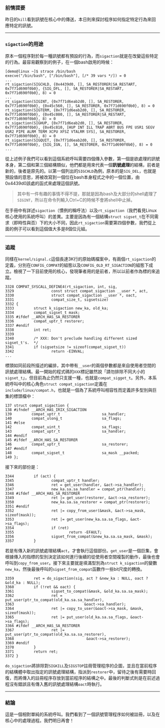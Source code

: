 ### 前情提要

昨日的`kill`看到訊號在核心中的傳送，本日則來探討程序如何指定特定行為來回應特定的訊號。

---
### `sigaction`的用途

原本一個程序對於每一種訊號都有預設的行為，而`sigaction`就是在改變這些特定的行為。最容易觀察到的例子，在一個bash啟用的時候：
```
[demo@linux ~]$ strace /bin/bash
execve("/bin/bash", ["/bin/bash"], [/* 39 vars */]) = 0
...
rt_sigaction(SIGCHLD, {0x4439d0, [], SA_RESTORER|SA_RESTART, 0x7f71d690f0b0}, {SIG_DFL, [], SA_RESTORER|SA_RESTART, 0x7f71d690f0b0}, 8) = 0
...
rt_sigaction(SIGINT, {0x7f71d6eab2d0, [], SA_RESTORER, 0x7f71d690f0b0}, {0x45c560, [], SA_RESTORER, 0x7f71d690f0b0}, 8) = 0
rt_sigaction(SIGTERM, {0x7f71d6eab2d0, [], SA_RESTORER, 0x7f71d690f0b0}, {0x45c080, [], SA_RESTORER|SA_RESTART, 0x7f71d690f0b0}, 8) = 0
rt_sigaction(SIGHUP, {0x7f71d6eab2d0, [], SA_RESTORER, 0x7f71d690f0b0}, {0x45c810, [HUP INT ILL TRAP ABRT BUS FPE USR1 SEGV USR2 PIPE ALRM TERM XCPU XFSZ VTALRM SYS], SA_RESTORER, 0x7f71d690f0b0}, 8) = 0
rt_sigaction(SIGQUIT, {0x7f71d6eab2d0, [], SA_RESTORER, 0x7f71d690f0b0}, {SIG_IGN, [], SA_RESTORER, 0x7f71d690f0b0}, 8) = 0
...
```
從上述例子我們可以看到這個系統呼叫需要四個傳入參數，第一個是欲處理的訊號本身，第二個和第三個結構類似，他們都是用來代表一個**訊號處理**的結構，前者是新的，後者是原先的。以第一個列出的`SIGCHLD`為例，原本的是`SIG_DEL`，也就是預設值的意思，將被改寫到一個位在bash本身程式之中的一個位置，由0x4439d0該處的函式來處理這個訊號。

> 其中有一件有趣的事情不得不提，那就是因為bash及大部分的shell處理了`SIGINT`，所以在命令列輸入Ctrl+C的時候不會將shell中止掉。

在手冊中有詳述`sigaction`（慣例的稱呼法）以及`rt_sigaction`（我們看見Linux核心使用的系統呼叫）的差異。主要是因為有一個結構`struct sigset_t`在不同需求（即時性與否）下的大小不同，因此`rt_sigaction`需要第四個參數，我們從上面的例子可以看到這個值大多是8個位元組。

---
### 追蹤

同樣在`kernel/signal.c`這個長達3K行的原始碼檔案中，有兩個`rt_sigaction`的定義，分別在`CONFIG_COMPAT`的組態以及`CONFIG_OLD_RT_SIGACTION`的組態下成立。檢視了一下目前使用的核心，發現筆者用的是前者，所以以前者作為標的來追蹤。

```
3328 COMPAT_SYSCALL_DEFINE4(rt_sigaction, int, sig,
3329                 const struct compat_sigaction __user *, act,
3330                 struct compat_sigaction __user *, oact,
3331                 compat_size_t, sigsetsize)
3332 {       
3333         struct k_sigaction new_ka, old_ka;
3334         compat_sigset_t mask;
3335 #ifdef __ARCH_HAS_SA_RESTORER
3336         compat_uptr_t restorer;
3337 #endif  
3338         int ret;
3339         
3340         /* XXX: Don't preclude handling different sized sigset_t's.  */
3341         if (sigsetsize != sizeof(compat_sigset_t))
3342                 return -EINVAL;
...
```
標頭如同前段所描述的編排，其中帶有`__user`的兩個參數都是來自使用者空間的訊號處理結構。最一開始的程式碼的`XXX`標記雖然說「請勿排除不同大小的`sigset_t`」，但目前為止仍然只支援一種，也就是`compat_sigget_t`。另外，本系統呼叫中的核心角色`struct compat_sigaction`定義在`include/linux/compat.h`，也就是一個為了系統呼叫相容性而定義許多型別與巨集的標頭檔中：
```
137 struct compat_sigaction {                                                                                                               
138 #ifndef __ARCH_HAS_IRIX_SIGACTION
139         compat_uptr_t                   sa_handler;
140         compat_ulong_t                  sa_flags;
141 #else    
142         compat_uint_t                   sa_flags;
143         compat_uptr_t                   sa_handler;
144 #endif
145 #ifdef __ARCH_HAS_SA_RESTORER
146         compat_uptr_t                   sa_restorer;
147 #endif
148         compat_sigset_t                 sa_mask __packed;
149 };               
```

接下來的部份是：
```
3344         if (act) {      
3345                 compat_uptr_t handler;
3346                 ret = get_user(handler, &act->sa_handler);
3347                 new_ka.sa.sa_handler = compat_ptr(handler);
3348 #ifdef __ARCH_HAS_SA_RESTORER
3349                 ret |= get_user(restorer, &act->sa_restorer);
3350                 new_ka.sa.sa_restorer = compat_ptr(restorer);
3351 #endif                  
3352                 ret |= copy_from_user(&mask, &act->sa_mask, sizeof(mask));
3353                 ret |= get_user(new_ka.sa.sa_flags, &act->sa_flags);
3354                 if (ret)
3355                         return -EFAULT;
3356                 sigset_from_compat(&new_ka.sa.sa_mask, &mask);
3357         }               
```
若是有傳入新的訊號處理結構`act`，才會執行這個部份。`get_user`是一個巨集，會根據傳入的指標的型別決定該如何進行後續的從使用者空間複製的動作，最後也會呼叫到`copy_from_user`。接下來主要就是填滿型別為`struct k_sigaction`的變數`new_ka`，然後最後呼叫的`sigset_from_compat`函數作一些bit尺度的轉換。
```
3359         ret = do_sigaction(sig, act ? &new_ka : NULL, oact ? &old_ka : NULL);
3360         if (!ret && oact) { 
3361                 sigset_to_compat(&mask, &old_ka.sa.sa_mask);
3362                 ret = put_user(ptr_to_compat(old_ka.sa.sa_handler), 
3363                                &oact->sa_handler);
3364                 ret |= copy_to_user(&oact->sa_mask, &mask, sizeof(mask));
3365                 ret |= put_user(old_ka.sa.sa_flags, &oact->sa_flags);
3366 #ifdef __ARCH_HAS_SA_RESTORER
3367                 ret |= put_user(ptr_to_compat(old_ka.sa.sa_restorer),
3368                                 &oact->sa_restorer);
3369 #endif           
3370         }        
3371         return ret;
3372 }                
```
`do_sigaction`將排除對`SIGKILL`及`SIGSTOP`註冊管理程序的企圖，並且在當前程序的結構體中取出指定的訊號處理結構，指派到`restorer`中，留待之後有需要時回復，而將傳入的註冊程序存放到當前程序的結構之中。最後的判斷式則是在前述過程沒有錯誤且有傳入舊的訊號處理結構`oact`時執行。

---
### 結論

這是一個相對單純的系統呼叫。我們看到了一個訊號管理程序如何被註冊，以及在核心中的處理過程。我們明日再會！

